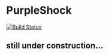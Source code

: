 # PurpleShock
[![Build Status](https://travis-ci.org/purpleshock/purpleshock.svg?branch=master)](https://travis-ci.org/purpleshock/purpleshock)

## still under construction...